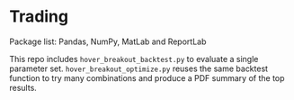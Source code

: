 # Trading

Package list:
Pandas, NumPy, MatLab and ReportLab

This repo includes `hover_breakout_backtest.py` to evaluate a single parameter set.
`hover_breakout_optimize.py` reuses the same backtest function to try many combinations
and produce a PDF summary of the top results.
